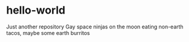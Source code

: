 # hello-world
Just another repository
Gay space ninjas on the moon eating non-earth tacos, maybe some earth burritos

